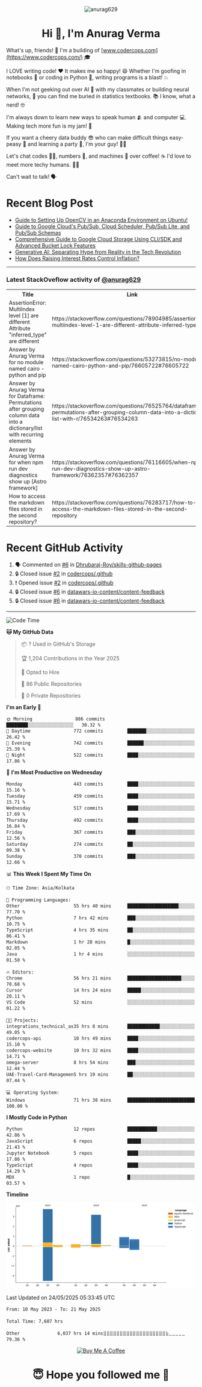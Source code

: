 

<p align="center"> <img src="https://komarev.com/ghpvc/?username=anurag629&label=Profile%20views&color=0e75b6&style=flat" alt="anurag629" /> </p>

<h1 align="center">Hi 👋, I'm Anurag Verma</h1>

What's up, friends! 👋 I'm a building of [www.codercops.com](https://www.codercops.com/) 🎓

I LOVE writing code! ❤️ It makes me so happy! 😄 Whether I'm goofing in notebooks 📓 or coding in Python 🐍, writing programs is a blast! 💥

When I'm not geeking out over AI 🤖 with my classmates or building neural networks, 🧠 you can find me buried in statistics textbooks. 📚 I know, what a nerd! 🤓

I'm always down to learn new ways to speak human 🫂 and computer 💻. Making tech more fun is my jam! 🍇

If you want a cheery data buddy 😎 who can make difficult things easy-peasy 🥝 and learning a party 🎉, I'm your guy! 🙋‍♂️

Let's chat codes 👨‍💻, numbers 🧮, and machines 🤖 over coffee! ☕ I'd love to meet more techy humans. 💁‍♂️

Can't wait to talk! 🗣️

# Recent Blog Post

<!-- BLOG-POST-LIST:START -->
- [Guide to Setting Up OpenCV in an Anaconda Environment on Ubuntu!](https://codercops.tech/blog/computer-vision-bootcamp/Guide-to-Setting-Up-OpenCV-in-an-Anaconda-Environment-on-Ubuntu!)
- [Guide to Google Cloud&#39;s Pub/Sub, Cloud Scheduler, Pub/Sub Lite, and Pub/Sub Schemas](https://codercops.tech/blog/google-cloud/Google-Clouds-Pub-Sub-Cloud-Scheduler-Pub-Sub-Lite-and-Pub-Sub-Schemas)
- [Comprehensive Guide to Google Cloud Storage Using CLI/SDK and Advanced Bucket Lock Features](https://codercops.tech/blog/google-cloud/Google-Cloud-Storage-Using-CLI-SDK-and-Advanced-Bucket-Lock-Features)
- [Generative AI: Separating Hype from Reality in the Tech Revolution](https://codercops.tech/blog/tech-latest-updates/generative-ai-seperating-hype-from-reality-in-the-tech-revolution)
- [How Does Raising Interest Rates Control Inflation?](https://codercops.tech/blog/startup-unicorn/how-does-raising-interest-rates-control-inflation)
<!-- BLOG-POST-LIST:END -->

---

### Latest StackOveflow activity of [@anurag629](https://github.com/anurag629)
<table>
  <tr><th>Title</th><th>Link</th></tr>
  <!-- STACKOVERFLOW:START --><tr><td>AssertionError: MultiIndex level [1] are different Attribute &quot;inferred_type&quot; are different</td><td>https://stackoverflow.com/questions/78904985/assertionerror-multiindex-level-1-are-different-attribute-inferred-type-are</td></tr><tr><td>Answer by Anurag Verma for no module named cairo - python and pip</td><td>https://stackoverflow.com/questions/53273815/no-module-named-cairo-python-and-pip/76605722#76605722</td></tr><tr><td>Answer by Anurag Verma for Dataframe: Permutations after grouping column data into a dictionary/list with recurring elements</td><td>https://stackoverflow.com/questions/76525764/dataframe-permutations-after-grouping-column-data-into-a-dictionary-list-with-r/76534263#76534263</td></tr><tr><td>Answer by Anurag Verma for when npm run dev diagnostics show up [Astro framework]</td><td>https://stackoverflow.com/questions/76116605/when-npm-run-dev-diagnostics-show-up-astro-framework/76362357#76362357</td></tr><tr><td>How to access the markdown files stored in the second repository?</td><td>https://stackoverflow.com/questions/76283717/how-to-access-the-markdown-files-stored-in-the-second-repository</td></tr><!-- STACKOVERFLOW:END -->
</table>

# Recent GitHub Activity
<!--START_SECTION:activity-->
1. 🗣 Commented on [#6](https://github.com/Dhrubaraj-Roy/skills-github-pages/issues/6#issuecomment-2816675607) in [Dhrubaraj-Roy/skills-github-pages](https://github.com/Dhrubaraj-Roy/skills-github-pages)
2. 🔒 Closed issue [#2](https://github.com/codercops/.github/issues/2) in [codercops/.github](https://github.com/codercops/.github)
3. ❗ Opened issue [#2](https://github.com/codercops/.github/issues/2) in [codercops/.github](https://github.com/codercops/.github)
4. 🔒 Closed issue [#6](https://github.com/datawars-io-content/content-feedback/issues/6) in [datawars-io-content/content-feedback](https://github.com/datawars-io-content/content-feedback)
5. 🔒 Closed issue [#6](https://github.com/datawars-io-content/content-feedback/issues/6) in [datawars-io-content/content-feedback](https://github.com/datawars-io-content/content-feedback)
<!--END_SECTION:activity-->

---

<!--START_SECTION:waka-->
![Code Time](http://img.shields.io/badge/Code%20Time-7%2C622%20hrs%2014%20mins-blue)

**🐱 My GitHub Data** 

> 📦 ? Used in GitHub's Storage 
 > 
> 🏆 1,204 Contributions in the Year 2025
 > 
> 💼 Opted to Hire
 > 
> 📜 86 Public Repositories 
 > 
> 🔑 0 Private Repositories 
 > 
**I'm an Early 🐤** 

```text
🌞 Morning                886 commits         ████████░░░░░░░░░░░░░░░░░   30.32 % 
🌆 Daytime                772 commits         ███████░░░░░░░░░░░░░░░░░░   26.42 % 
🌃 Evening                742 commits         ██████░░░░░░░░░░░░░░░░░░░   25.39 % 
🌙 Night                  522 commits         ████░░░░░░░░░░░░░░░░░░░░░   17.86 % 
```
📅 **I'm Most Productive on Wednesday** 

```text
Monday                   443 commits         ████░░░░░░░░░░░░░░░░░░░░░   15.16 % 
Tuesday                  459 commits         ████░░░░░░░░░░░░░░░░░░░░░   15.71 % 
Wednesday                517 commits         ████░░░░░░░░░░░░░░░░░░░░░   17.69 % 
Thursday                 492 commits         ████░░░░░░░░░░░░░░░░░░░░░   16.84 % 
Friday                   367 commits         ███░░░░░░░░░░░░░░░░░░░░░░   12.56 % 
Saturday                 274 commits         ██░░░░░░░░░░░░░░░░░░░░░░░   09.38 % 
Sunday                   370 commits         ███░░░░░░░░░░░░░░░░░░░░░░   12.66 % 
```


📊 **This Week I Spent My Time On** 

```text
🕑︎ Time Zone: Asia/Kolkata

💬 Programming Languages: 
Other                    55 hrs 40 mins      ███████████████████░░░░░░   77.70 % 
Python                   7 hrs 42 mins       ███░░░░░░░░░░░░░░░░░░░░░░   10.75 % 
TypeScript               4 hrs 35 mins       ██░░░░░░░░░░░░░░░░░░░░░░░   06.41 % 
Markdown                 1 hr 28 mins        █░░░░░░░░░░░░░░░░░░░░░░░░   02.05 % 
Java                     1 hr 4 mins         ░░░░░░░░░░░░░░░░░░░░░░░░░   01.50 % 

🔥 Editors: 
Chrome                   56 hrs 21 mins      ████████████████████░░░░░   78.68 % 
Cursor                   14 hrs 24 mins      █████░░░░░░░░░░░░░░░░░░░░   20.11 % 
VS Code                  52 mins             ░░░░░░░░░░░░░░░░░░░░░░░░░   01.22 % 

🐱‍💻 Projects: 
integrations_technical_as35 hrs 8 mins       ████████████░░░░░░░░░░░░░   49.05 % 
codercops-api            10 hrs 49 mins      ████░░░░░░░░░░░░░░░░░░░░░   15.10 % 
codercops-website        10 hrs 32 mins      ████░░░░░░░░░░░░░░░░░░░░░   14.71 % 
omega-server             8 hrs 54 mins       ███░░░░░░░░░░░░░░░░░░░░░░   12.44 % 
UAE-Travel-Card-Managemen5 hrs 19 mins       ██░░░░░░░░░░░░░░░░░░░░░░░   07.44 % 

💻 Operating System: 
Windows                  71 hrs 38 mins      █████████████████████████   100.00 % 
```

**I Mostly Code in Python** 

```text
Python                   12 repos            ███████████░░░░░░░░░░░░░░   42.86 % 
JavaScript               6 repos             █████░░░░░░░░░░░░░░░░░░░░   21.43 % 
Jupyter Notebook         5 repos             ████░░░░░░░░░░░░░░░░░░░░░   17.86 % 
TypeScript               4 repos             ████░░░░░░░░░░░░░░░░░░░░░   14.29 % 
MDX                      1 repo              █░░░░░░░░░░░░░░░░░░░░░░░░   03.57 % 
```



**Timeline**

![Lines of Code chart](https://raw.githubusercontent.com/anurag629/anurag629/main/assets/bar_graph.png)


 Last Updated on 24/05/2025 05:33:45 UTC
<!--END_SECTION:waka-->

<!--START_SECTION:waka-simple-->

```text
From: 10 May 2023 - To: 21 May 2025

Total Time: 7,607 hrs

Other              6,037 hrs 14 mins⣿⣿⣿⣿⣿⣿⣿⣿⣿⣿⣿⣿⣿⣿⣿⣿⣿⣿⣿⣷⣀⣀⣀⣀⣀   79.36 %
```

<!--END_SECTION:waka-simple-->

<p align="center"> 
<a href="https://www.buymeacoffee.com/anurag629" target="_blank"><img src="https://cdn.buymeacoffee.com/buttons/default-orange.png" alt="Buy Me A Coffee" height="60" width="250"></a>
</p>


<h1 align="center"> 😇 Hope you followed me 🥰  </h1>
